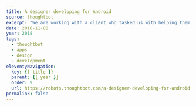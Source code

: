 ```yaml
---
title: A designer developing for Android
source: thoughtbot
excerpt: "We are working with a client who tasked us with helping them create an Android app that replicates a subset of features on their iOS app. It's an interesting challenge: not every interaction on iOS can directly translate to Android"
date: 2018-11-08
year: 2018
tags:
  - thoughtbot
  - apps
  - design
  - development
eleventyNavigation:
  key: {{ title }}
  parent: {{ year }}
  order: 9
  url: https://robots.thoughtbot.com/a-designer-developing-for-android
permalink: false
---
```

